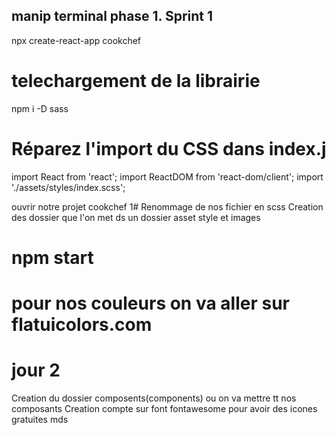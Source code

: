 ## manip terminal phase 1. Sprint 1
npx create-react-app cookchef

# telechargement de la librairie
npm i -D sass

# Réparez l'import du CSS dans index.j
import React from 'react';
import ReactDOM from 'react-dom/client';
import './assets/styles/index.scss';
 
 ouvrir notre projet cookchef
 1# Renommage de nos fichier en scss
 Creation des dossier que l'on met ds un dossier asset  style et images
 
# npm start

# pour nos couleurs on va aller sur flatuicolors.com


# jour 2

Creation du dossier composents(components) ou on va mettre tt nos composants
Creation compte sur font fontawesome pour avoir des icones gratuites mds 